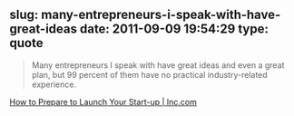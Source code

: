 slug: many-entrepreneurs-i-speak-with-have-great-ideas
date: 2011-09-09 19:54:29
type: quote
---

> Many entrepreneurs I speak with have great ideas and even a great plan, but 99 percent of them have no practical industry-related experience.

[How to Prepare to Launch Your Start-up | Inc.com](http://www.inc.com/guides/201108/how-to-prepare-to-launch-your-start-up.html)
